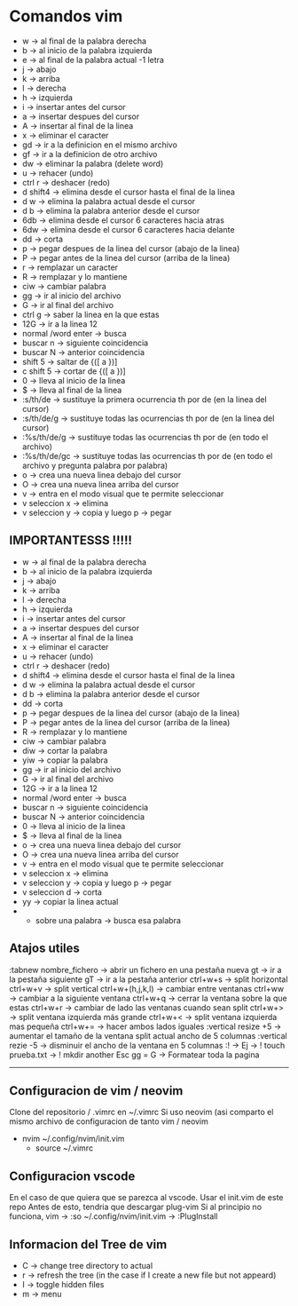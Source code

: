 # Comandos vim

- w -> al final de la palabra derecha
- b -> al inicio de la palabra izquierda
- e -> al final de la palabra actual -1 letra
- j -> abajo
- k -> arriba
- l -> derecha
- h -> izquierda
- i -> insertar antes del cursor
- a -> insertar despues del cursor
- A -> insertar al final de la linea
- x -> eliminar el caracter
- gd -> ir a la definicion en el mismo archivo
- gf -> ir a la definicion de otro archivo
- dw -> eliminar la palabra (delete word)
- u -> rehacer (undo)
- ctrl r -> deshacer (redo)
- d shift4 -> elimina desde el cursor hasta el final de la linea
- d w -> elimina la palabra actual desde el cursor
- d b -> elimina la palabra anterior desde el cursor
- 6db -> elimina desde el cursor 6 caracteres hacia atras
- 6dw -> elimina desde el cursor 6 caracteres hacia delante
- dd -> corta
- p -> pegar despues de la linea del cursor (abajo de la linea)
- P -> pegar antes de la linea del cursor (arriba de la linea)
- r -> remplazar un caracter
- R -> remplazar y lo mantiene
- ciw -> cambiar palabra
- gg -> ir al inicio del archivo
- G -> ir al final del archivo
- ctrl g -> saber la linea en la que estas
- 12G -> ir a la linea 12
- normal /word enter -> busca
- buscar n -> siguiente coincidencia
- buscar N -> anterior coincidencia
- shift 5 -> saltar de {([ a })]
- c shift 5 -> cortar de {([ a })]
- 0 -> lleva al inicio de la linea
- $ -> lleva al final de la linea
- :s/th/de -> sustituye la primera ocurrencia th por de (en la linea del cursor)
- :s/th/de/g -> sustituye todas las ocurrencias th por de (en la linea del cursor)
- :%s/th/de/g -> sustituye todas las ocurrencias th por de (en todo el archivo)
- :%s/th/de/gc -> sustituye todas las ocurrencias th por de (en todo el archivo y pregunta palabra por palabra)
- o -> crea una nueva linea debajo del cursor
- O -> crea una nueva linea arriba del cursor
- v -> entra en el modo visual que te permite seleccionar
- v seleccion x -> elimina
- v seleccion y -> copia y luego p -> pegar


## IMPORTANTESSS !!!!!

- w -> al final de la palabra derecha
- b -> al inicio de la palabra izquierda
- j -> abajo
- k -> arriba
- l -> derecha
- h -> izquierda
- i -> insertar antes del cursor
- a -> insertar despues del cursor
- A -> insertar al final de la linea
- x -> eliminar el caracter
- u -> rehacer (undo)
- ctrl r -> deshacer (redo)
- d shift4 -> elimina desde el cursor hasta el final de la linea
- d w -> elimina la palabra actual desde el cursor
- d b -> elimina la palabra anterior desde el cursor
- dd -> corta
- p -> pegar despues de la linea del cursor (abajo de la linea)
- P -> pegar antes de la linea del cursor (arriba de la linea)
- R -> remplazar y lo mantiene
- ciw -> cambiar palabra
- diw -> cortar la palabra
- yiw -> copiar la palabra
- gg -> ir al inicio del archivo
- G -> ir al final del archivo
- 12G -> ir a la linea 12
- normal /word enter -> busca
- buscar n -> siguiente coincidencia
- buscar N -> anterior coincidencia
- 0 -> lleva al inicio de la linea
- $ -> lleva al final de la linea
- o -> crea una nueva linea debajo del cursor
- O -> crea una nueva linea arriba del cursor
- v -> entra en el modo visual que te permite seleccionar
- v seleccion x -> elimina
- v seleccion y -> copia y luego p -> pegar
- v seleccion d -> corta
- yy -> copiar la linea actual
- * sobre una palabra -> busca esa palabra


## Atajos utiles

:tabnew nombre_fichero -> abrir un fichero en una pestaña nueva
gt -> ir a la pestaña siguiente
gT -> ir a la pestaña anterior
ctrl+w+s -> split horizontal
ctrl+w+v -> split vertical
ctrl+w+(h,j,k,l) -> cambiar entre ventanas
ctrl+ww -> cambiar a la siguiente ventana
ctrl+w+q -> cerrar la ventana sobre la que estas
ctrl+w+r -> cambiar de lado las ventanas cuando sean split
ctrl+w+> -> split ventana izquierda más grande
ctrl+w+< -> split ventana izquierda mas pequeña
ctrl+w+= -> hacer ambos lados iguales
:vertical resize +5 -> aumentar el tamaño de la ventana split actual ancho de 5 columnas
:vertical rezie -5 -> disminuir el ancho de la ventana en 5 columnas
:! <command> -> Ej -> ! touch prueba.txt -> ! mkdir another
Esc gg = G -> Formatear toda la pagina

--------------------------------------------------------------------
## Configuracion de vim / neovim

Clone del repositorio / .vimrc en ~/.vimrc
Si uso neovim (asi comparto el mismo archivo de configuracion de tanto vim / neovim
  - nvim ~/.config/nvim/init.vim
    - source ~/.vimrc

## Configuracion vscode

En el caso de que quiera que se parezca al vscode. Usar el init.vim de este repo
Antes de esto, tendria que descargar plug-vim
Si al principio no funciona, vim -> :so ~/.config/nvim/init.vim -> :PlugInstall


## Informacion del Tree de vim

- C -> change tree directory to actual
- r -> refresh the tree (in the case if I create a new file but not appeard)
- I -> toggle hidden files
- m -> menu
